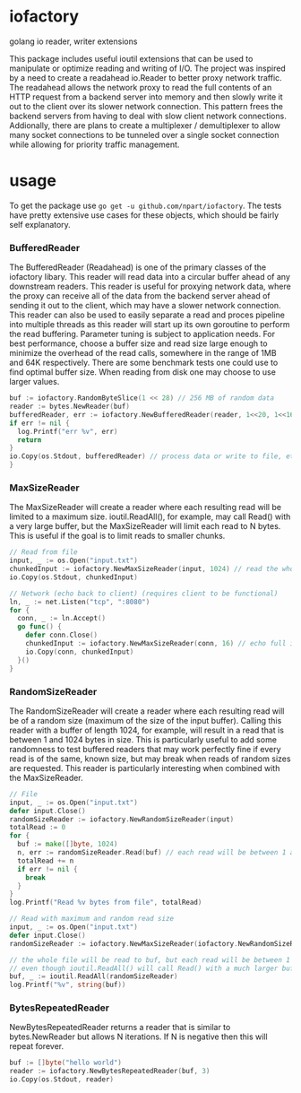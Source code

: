 # iofactory
golang io reader, writer extensions

This package includes useful ioutil extensions that can be used to manipulate or optimize reading and writing of I/O.  The project was inspired by a need to create a readahead io.Reader to better proxy network traffic.  The readahead allows the network proxy to read the full contents of an HTTP request from a backend server into memory and then slowly write it out to the client over its slower network connection.  This pattern frees the backend servers from having to deal with slow client network connections.  Addionally, there are plans to create a multiplexer / demultiplexer to allow many socket connections to be tunneled over a single socket connection while allowing for priority traffic management.

# usage 

To get the package use `go get -u github.com/npart/iofactory`.  The tests have pretty extensive use cases for these objects, which should be fairly self explanatory.


### BufferedReader
The BufferedReader (Readahead) is one of the primary classes of the iofactory libary.  This reader will read data into a circular buffer ahead of any downstream readers.  This reader is useful for proxying network data, where the proxy can receive all of the data from the backend server ahead of sending it out to the client, which may have a slower network connection.  This reader can also be used to easily separate a read and proces pipeline into multiple threads as this reader will start up its own goroutine to perform the read buffering.  Parameter tuning is subject to application needs.  For best performance, choose a buffer size and read size large enough to minimize the overhead of the read calls, somewhere in the range of 1MB and 64K respectively.  There are some benchmark tests one could use to find optimal buffer size.  When reading from disk one may choose to use larger values.

```Go
buf := iofactory.RandomByteSlice(1 << 28) // 256 MB of random data
reader := bytes.NewReader(buf)
bufferedReader, err := iofactory.NewBufferedReader(reader, 1<<20, 1<<16) // Buffer size of 1MB, read 64KB
if err != nil {
  log.Printf("err %v", err)
  return
}
io.Copy(os.Stdout, bufferedReader) // process data or write to file, etc
}
```

### MaxSizeReader

The MaxSizeReader will create a reader where each resulting read will be limited to a maximum size.  ioutil.ReadAll(), for example, may call Read() with a very large buffer, but the MaxSizeReader will limit each read to N bytes.  This is useful if the goal is to limit reads to smaller chunks.

```Go
// Read from file
input, _ := os.Open("input.txt")
chunkedInput := iofactory.NewMaxSizeReader(input, 1024) // read the whole file, but only read 1024 bytes at a time
io.Copy(os.Stdout, chunkedInput)

// Network (echo back to client) (requires client to be functional)
ln, _ := net.Listen("tcp", ":8080")
for {
  conn, _ := ln.Accept()
  go func() {
    defer conn.Close()
    chunkedInput := iofactory.NewMaxSizeReader(conn, 16) // echo full input stream, but a maximum of 16 bytes at a time
    io.Copy(conn, chunkedInput)
  }()
}
```

### RandomSizeReader

The RandomSizeReader will create a reader where each resulting read will be of a random size (maximum of the size of the input buffer).  Calling this reader with a buffer of length 1024, for example, will result in a read that is between 1 and 1024 bytes in size.  This is particularly useful to add some randomness to test buffered readers that may work perfectly fine if every read is of the same, known size, but may break when reads of random sizes are requested.  This reader is particularly interesting when combined with the MaxSizeReader.

```Go
// File
input, _ := os.Open("input.txt")
defer input.Close()
randomSizeReader := iofactory.NewRandomSizeReader(input)
totalRead := 0
for {
  buf := make([]byte, 1024)
  n, err := randomSizeReader.Read(buf) // each read will be between 1 and 1024 bytes
  totalRead += n
  if err != nil {
    break
  }
}
log.Printf("Read %v bytes from file", totalRead)

// Read with maximum and random read size
input, _ := os.Open("input.txt")
defer input.Close()
randomSizeReader := iofactory.NewMaxSizeReader(iofactory.NewRandomSizeReader(input), 128)

// the whole file will be read to buf, but each read will be between 1 and 128 bytes
// even though ioutil.ReadAll() will call Read() with a much larger buffer size
buf, _ := ioutil.ReadAll(randomSizeReader)
log.Printf("%v", string(buf))
```

### BytesRepeatedReader

NewBytesRepeatedReader returns a reader that is similar to bytes.NewReader
but allows N iterations.  If N is negative then this will repeat forever.

```Go
buf := []byte("hello world")
reader := iofactory.NewBytesRepeatedReader(buf, 3)
io.Copy(os.Stdout, reader)
```
